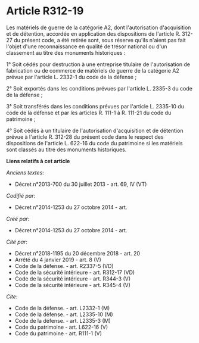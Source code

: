 # Article R312-19

Les matériels de guerre de la catégorie A2, dont l'autorisation d'acquisition et de détention, accordée en application des
dispositions de l'article R. 312-27 du présent code, a été retirée sont, sous réserve qu'ils n'aient pas fait l'objet d'une
reconnaissance en qualité de trésor national ou d'un classement au titre des monuments historiques : 

1° Soit cédés pour destruction à une entreprise titulaire de l'autorisation de fabrication ou de commerce de matériels de
guerre de la catégorie A2 prévue par l'article L. 2332-1 du code de la défense ; 

2° Soit exportés dans les conditions prévues par l'article L. 2335-3 du code de la défense ; 

3° Soit transférés dans les conditions prévues par l'article L. 2335-10 du code de la défense et par les articles R. 111-1 à
R. 111-21 du code du patrimoine ; 

4° Soit cédés à un titulaire de l'autorisation d'acquisition et de détention prévue à l'article R. 312-28 du présent code
dans le respect des dispositions de l'article L. 622-16 du code du patrimoine si les matériels sont classés au titre des
monuments historiques.

**Liens relatifs à cet article**

_Anciens textes_:

  - Décret n°2013-700 du 30 juillet 2013 - art. 69, IV (VT)

_Codifié par_:

  - Décret n°2014-1253 du 27 octobre 2014 - art.

_Créé par_:

  - Décret n°2014-1253 du 27 octobre 2014 - art.

_Cité par_:

  - Décret n°2018-1195 du 20 décembre 2018 - art. 20
  - Arrêté du 4 janvier 2019 - art. 8 (V)
  - Code de la défense. - art. R2337-5 (VD)
  - Code de la sécurité intérieure - art. R312-17 (VD)
  - Code de la sécurité intérieure - art. R344-3 (V)
  - Code de la sécurité intérieure - art. R345-4 (V)

_Cite_:

  - Code de la défense. - art. L2332-1 (M)
  - Code de la défense. - art. L2335-10 (M)
  - Code de la défense. - art. L2335-3 (M)
  - Code du patrimoine - art. L622-16 (V)
  - Code du patrimoine - art. R111-1 (V)
